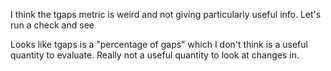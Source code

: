 I think the tgaps metric is weird and not giving particularly useful info. Let's run a check and see

Looks like tgaps is a "percentage of gaps" which I don't think is a useful quantity to evaluate. Really not a useful quantity to look at changes in.